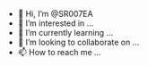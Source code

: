 - 👋 Hi, I’m @SR007EA
- 👀 I’m interested in ...
- 🌱 I’m currently learning ...
- 💞️ I’m looking to collaborate on ...
- 📫 How to reach me ...

<!---
SR007EA/SR007EA is a ✨ special ✨ repository because its `README.md` (this file) appears on your GitHub profile.
You can click the Preview link to take a look at your changes.
--->
